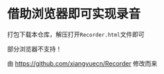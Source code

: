 # 借助浏览器即可实现录音

打包下载本仓库，解压打开`Recorder.html`文件即可

部分浏览器不支持！

由 https://github.com/xiangyuecn/Recorder 修改而来
